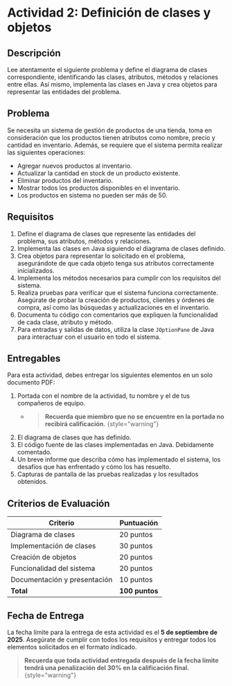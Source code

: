 # Actividad 2: Definición de clases y objetos

## Descripción

Lee atentamente el siguiente problema y define el diagrama de clases correspondiente, identificando las clases,
atributos, métodos y relaciones entre ellas. Así mismo, implementa las clases en Java y crea objetos para representar
las entidades del problema.

## Problema

Se necesita un sistema de gestión de productos de una tienda, toma en consideración que los productos tienen atributos
como nombre, precio y cantidad en inventario. Además, se requiere que el sistema permita realizar las siguientes
operaciones:

* Agregar nuevos productos al inventario.
* Actualizar la cantidad en stock de un producto existente.
* Eliminar productos del inventario.
* Mostrar todos los productos disponibles en el inventario.
* Los productos en sistema no pueden ser más de 50.

## Requisitos

1. Define el diagrama de clases que represente las entidades del problema, sus atributos, métodos y relaciones.
2. Implementa las clases en Java siguiendo el diagrama de clases definido.
3. Crea objetos para representar lo solicitado en el problema, asegurándote de que cada objeto tenga sus atributos
   correctamente inicializados.
4. Implementa los métodos necesarios para cumplir con los requisitos del sistema.
5. Realiza pruebas para verificar que el sistema funciona correctamente. Asegúrate de probar la creación de productos,
   clientes y órdenes de compra, así como las búsquedas y actualizaciones en el inventario.
6. Documenta tu código con comentarios que expliquen la funcionalidad de cada clase, atributo y método.
7. Para entradas y salidas de datos, utiliza la clase `JOptionPane` de Java para interactuar con el usuario en todo el
   sistema.

## Entregables

Para esta actividad, debes entregar los siguientes elementos en un solo documento PDF:

1. Portada con el nombre de la actividad, tu nombre y el de tus compañeros de equipo.
    * > **Recuerda que miembro que no se encuentre en la portada no recibirá calificación.** {style="warning"}
2. El diagrama de clases que has definido.
3. El código fuente de las clases implementadas en Java. Debidamente comentado.
4. Un breve informe que describa cómo has implementado el sistema, los desafíos que has enfrentado y cómo los has
   resuelto.
5. Capturas de pantalla de las pruebas realizadas y los resultados obtenidos.

## Criterios de Evaluación

| Criterio                     | Puntuación     |
|------------------------------|----------------|
| Diagrama de clases           | 20 puntos      |
| Implementación de clases     | 30 puntos      |
| Creación de objetos          | 20 puntos      |
| Funcionalidad del sistema    | 20 puntos      |
| Documentación y presentación | 10 puntos      |
| **Total**                    | **100 puntos** |

## Fecha de Entrega

La fecha límite para la entrega de esta actividad es el **5 de septiembre de 2025**. Asegúrate de cumplir con todos los
requisitos y entregar todos los elementos solicitados en el formato indicado.

> **Recuerda que toda actividad entregada después de la fecha límite tendrá una penalización del 30% en la calificación
final.** {style="warning"}